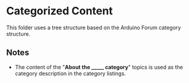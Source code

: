 # Categorized Content

This folder uses a tree structure based on the Arduino Forum category structure.

## Notes

- The content of the "**About the \_\_\_\_\_ category**" topics is used as the category description in the category listings.
